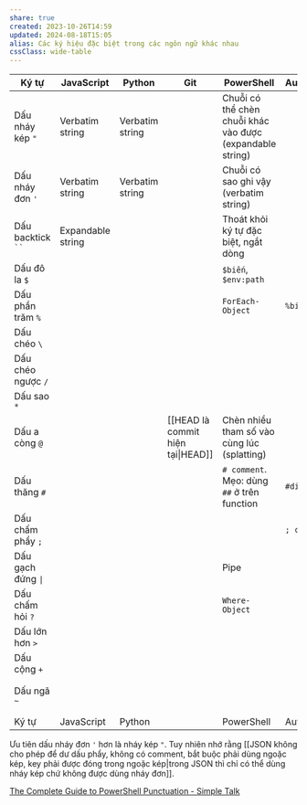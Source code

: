 ```yaml
---
share: true
created: 2023-10-26T14:59
updated: 2024-08-18T15:05
alias: Các ký hiệu đặc biệt trong các ngôn ngữ khác nhau
cssClass: wide-table
---
```

| Ký tự               | JavaScript        | Python          | Git                               | PowerShell                                                | AutoHotKey   | CSS                           | CMD     | SQL | Bash | LaTeX |
| ------------------- | ----------------- | --------------- | --------------------------------- | --------------------------------------------------------- | ------------ | ----------------------------- | ------- | --- | ---- | ----- |
| Dấu nháy kép `"`    | Verbatim string   | Verbatim string |                                   | Chuỗi có thể chèn chuỗi khác vào được (expandable string) |              |                               |         |     |      |       |
| Dấu nháy đơn `'`    | Verbatim string   | Verbatim string |                                   | Chuỗi có sao ghi vậy (verbatim string)                    |              |                               |         |     |      |       |
| Dấu backtick ` `` ` | Expandable string |                 |                                   | Thoát khỏi ký tự đặc biệt, ngắt dòng                      |              |                               |         |     |      |       |
| Dấu đô la `$`       |                   |                 |                                   | `$biến`, `$env:path`                                      |              |                               |         |     |      |       |
| Dấu phần trăm `%`   |                   |                 |                                   | `ForEach-Object`                                          | `%biến%`     |                               | `%biến` |     |      |       |
| Dấu chéo `\`        |                   |                 |                                   |                                                           |              |                               |         |     |      |       |
| Dấu chéo ngược `/`  |                   |                 |                                   |                                                           |              |                               |         |     |      |       |
| Dấu sao `*`         |                   |                 |                                   |                                                           |              |                               |         |     |      |       |
| Dấu a còng `@`      |                   |                 | [[HEAD là commit hiện tại\|HEAD]] | Chèn nhiều tham số vào cùng lúc (splatting)               |              | Scope                         |         |     |      |       |
| Dấu thăng `#`       |                   |                 |                                   | `# comment`. Mẹo: dùng `##` ở trên function               | `#directive` |                               |         |     |      |       |
| Dấu chấm phẩy `;`   |                   |                 |                                   |                                                           | `; comment`  |                               |         |     |      |       |
| Dấu gạch đứng `\|`  |                   |                 |                                   | Pipe                                                      |              |                               |         |     |      |       |
| Dấu chấm hỏi `?`    |                   |                 |                                   | `Where-Object`                                            |              |                               |         |     |      |       |
| Dấu lớn hơn `>`     |                   |                 |                                   |                                                           |              | Child combinator              |         |     |      |       |
| Dấu cộng `+`        |                   |                 |                                   |                                                           |              | Next-sibling combinator       |         |     |      |       |
| Dấu ngã `~`         |                   |                 |                                   |                                                           |              | Subsequent-sibling combinator |         |     |      |       |
| Ký tự               | JavaScript        | Python          |                                   | PowerShell                                                | AutoHotKey   | CSS                           | CMD     | SQL | Bash | LaTeX |



Ưu tiên dấu nháy đơn `'` hơn là nháy kép `"`. Tuy nhiên nhớ rằng [[JSON không cho phép để dư dấu phẩy, không có comment, bắt buộc phải dùng ngoặc kép, key phải được đóng trong ngoặc kép|trong JSON thì chỉ có thể dùng nháy kép chứ không được dùng nháy đơn]].

[The Complete Guide to PowerShell Punctuation - Simple Talk](https://www.red-gate.com/simple-talk/sysadmin/powershell/the-complete-guide-to-powershell-punctuation/)

